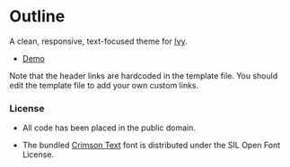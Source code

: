 # Outline

[1]: https://github.com/dmulholl/ivy
[2]: http://www.dmulholl.com/demos/outline/
[3]: https://fonts.google.com/specimen/Crimson+Text


A clean, responsive, text-focused theme for [Ivy][1].

* [Demo][2]

Note that the header links are hardcoded in the template file. You should edit the template file to add your own custom links.


### License

* All code has been placed in the public domain.

* The bundled [Crimson Text][3] font is distributed under the SIL Open Font License.

